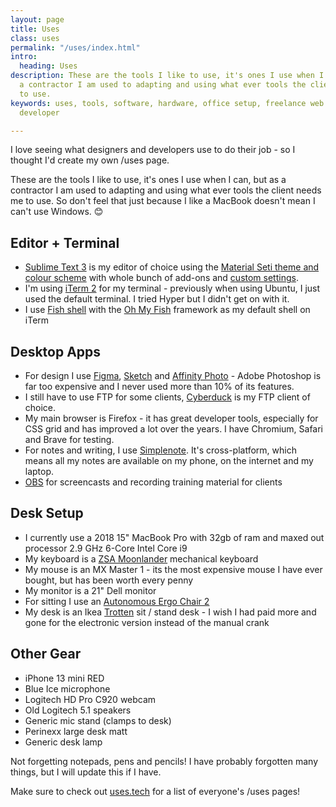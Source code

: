 ```yaml
---
layout: page
title: Uses
class: uses
permalink: "/uses/index.html"
intro:
  heading: Uses
description: These are the tools I like to use, it's ones I use when I can, but as
  a contractor I am used to adapting and using what ever tools the client needs me
  to use.
keywords: uses, tools, software, hardware, office setup, freelance web designer, frontend
  developer

---
```

I love seeing what designers and developers use to do their job - so I thought I'd create my own /uses page.

These are the tools I like to use, it's ones I use when I can, but as a contractor I am used to adapting and using what ever tools the client needs me to use. So don't feel that just because I like a MacBook doesn't mean I can't use Windows. 😊

## Editor + Terminal
 - [Sublime Text 3](https://www.sublimetext.com/3) is my editor of choice using the [Material Seti theme and colour scheme](https://packagecontrol.io/packages/Material%20Theme) with whole bunch of add-ons and [custom settings](https://gist.github.com/juanfernandes/ba413678c7686f0c96b0 "GitHub gist with my custom sublime settings").
 - I'm using [iTerm 2](https://iterm2.com/) for my terminal - previously when using Ubuntu, I just used the default terminal. I tried Hyper but I didn't get on with it.
- I use [Fish shell](https://fishshell.com/) with the [Oh My Fish](https://github.com/oh-my-fish/oh-my-fish) framework as my default shell on iTerm

## Desktop Apps

- For design I use [Figma](https://www.figma.com/), [Sketch](https://www.sketch.com/) and [Affinity Photo](https://affinity.serif.com/en-gb/photo/) - Adobe Photoshop is far too expensive and I never used more than 10% of its features.
- I still have to use FTP for some clients, [Cyberduck](https://cyberduck.io/ftp/) is my FTP client of choice.
- My main browser is Firefox - it has great developer tools, especially for CSS grid and has improved a lot over the years. I have Chromium, Safari and Brave for testing.
- For notes and writing, I use [Simplenote](https://simplenote.com/). It's cross-platform, which means all my notes are available on my phone, on the internet and my laptop.
- [OBS](https://obsproject.com/) for screencasts and recording training material for clients

## Desk Setup

- I currently use a 2018 15" MacBook Pro with 32gb of ram and maxed out processor 2.9 GHz 6-Core Intel Core i9
- My keyboard is a [ZSA Moonlander](https://www.zsa.io/moonlander) mechanical keyboard
- My mouse is an MX Master 1 - its the most expensive mouse I have ever bought, but has been worth every penny
- My monitor is a 21" Dell monitor
- For sitting I use an [Autonomous Ergo Chair 2](https://www.autonomous.ai?rid=b98811)
- My desk is an Ikea [Trotten](https://www.ikea.com/gb/en/p/trotten-desk-sit-stand-white-s79429602/) sit / stand desk - I wish I had paid more and gone for the electronic version instead of the manual crank

## Other Gear

- iPhone 13 mini RED
- Blue Ice microphone
- Logitech HD Pro C920 webcam
- Old Logitech 5.1 speakers
- Generic mic stand (clamps to desk)
- Perinexx large desk matt
- Generic desk lamp

Not forgetting notepads, pens and pencils! I have probably forgotten many things, but I will update this if I have.

Make sure to check out [uses.tech](https://uses.tech/) for a list of everyone's /uses pages!
